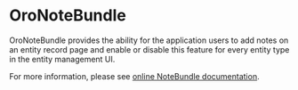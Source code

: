 # OroNoteBundle

OroNoteBundle provides the ability for the application users to add notes on an entity record page and enable or disable this feature for every entity type in the entity management UI.

For more information, please see [online NoteBundle documentation](https://doc.oroinc.com/bundles/platform/NoteBundle/).

